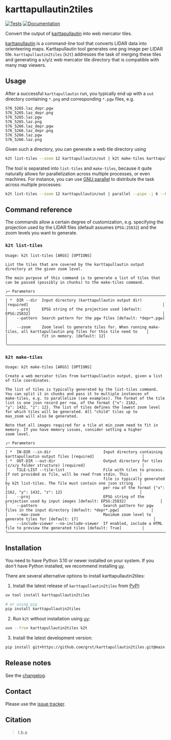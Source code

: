 # karttapullautin2tiles

[![Tests][badge-tests]][tests]
[![Documentation][badge-docs]][documentation]

[badge-tests]: https://img.shields.io/github/actions/workflow/status/grst/karttapullautin2tiles/test.yaml?branch=main
[badge-docs]: https://img.shields.io/readthedocs/karttapullautin2tiles

Convert the output of [karttapullautin](https://github.com/karttapullautin/karttapullautin) into web mercator tiles.

[karttapullautin](https://github.com/karttapullautin/karttapullautin) is a command-line tool that converts LIDAR
data into orienteering maps. Karttapullautin tool generates one png image per LIDAR tile. `karttapullautin2tiles` (`k2t`)
addresses the task of merging these tiles and generating a x/y/z web mercator tile directory that is compatible
with many map viewers.

## Usage

After a successful `karttapullautin` run, you typically end up with a `out` directory containing `*.png` and
corresponding `*.pgw` files, e.g.

```
576_5265.laz_depr.pgw
576_5265.laz_depr.png
576_5265.laz.pgw
576_5265.laz.png
576_5266.laz_depr.pgw
576_5266.laz_depr.png
576_5266.laz.pgw
576_5266.laz.png
```

Given such a directory, you can generate a web tile directory using

```bash
k2t list-tiles --zoom 12 karttapullautin/out | k2t make-tiles karttapullautin/out karttapullautin/tiles
```

The tool is separated into `list-tiles` and `make-tiles`, because it quite naturally allows for parallelization
across multiple processes, or even machines. For instance, you can use [GNU parallel](https://www.gnu.org/software/parallel/) to distribute the task
across multiple processes:

```bash
k2t list-tiles --zoom 12 karttapullautin/out | parallel --pipe -j 6 --block 1 k2t make-tiles karttapullautin/out karttapullautin/tiles
```

## Command reference

The commands allow a certain degree of customization, e.g. specifying the projection used by the LIDAR files (default assumes `EPSG:25832`)
and the zoom levels you want to generate.

### `k2t list-tiles`

```
Usage: k2t list-tiles [ARGS] [OPTIONS]

List the tiles that are covered by the karttapullautin output directory at the given zoom level.

The main purpose of this command is to generate a list of tiles that can be passed (possibly in chunks) to the make-tiles command.

╭─ Parameters ────────────────────────────────────────────────────────────────────────────────────────────────────────────────────╮
│ *  DIR --dir  Input directory (karttapullautin output dir) [required]                                                           │
│    --proj     EPSG string of the projection used [default: EPSG:25832]                                                          │
│    --pattern  Search pattern for the pgw files [default: *depr*.pgw]                                                            │
│    --zoom     Zoom level to generate tiles for. When running make-tiles, all karttapullautin png files for this tile need to    │
│               fit in memory. [default: 12]                                                                                      │
╰─────────────────────────────────────────────────────────────────────────────────────────────────────────────────────────────────╯
```

### `k2t make-tiles`

```
Usage: k2t make-tiles [ARGS] [OPTIONS]

Create a web mercator tiles from karttapullautin output, given a list of tile coordinates.

The list of tiles is typically generated by the list-tiles command. You can split it in chunks and pass it to multiple instances of
make-tiles, e.g. to parallelize (see examples). The format of the tile list is one json record per row, of the format {"x": 2162,
"y": 1432, "z": 12}. The list of tiles defines the lowest zoom level for which tiles will be generated. All "child" tiles up to
max_zoom will also be generated.

Note that all images required for a tile at min_zoom need to fit in memory. If you have memory issues, consider setting a higher
zoom level.

╭─ Parameters ────────────────────────────────────────────────────────────────────────────────────────────────────────────────────╮
│ *  IN-DIR --in-dir                       Input directory containing karttapullautin output files [required]                     │
│ *  OUT-DIR --out-dir                     Output directory for tiles (z/x/y folder structure) [required]                         │
│    TILE-LIST --tile-list                 File with tiles to process. If not provided as file, will be read from stdin. This     │
│                                          file is typically generated by k2t list-tiles. The file must contain one json string   │
│                                          per row of the format {"x": 2162, "y": 1432, "z": 12}                                  │
│    --proj                                EPSG string of the projection used by input images [default: EPSG:25832]               │
│    --pattern                             Search pattern for pgw files in the input directory [default: *depr*.pgw]              │
│    --max-zoom                            Maximum zoom level to generate tiles for [default: 17]                                 │
│    --include-viewer --no-include-viewer  If enabled, include a HTML file to preview the generated tiles [default: True]         │
╰─────────────────────────────────────────────────────────────────────────────────────────────────────────────────────────────────╯
```


## Installation

You need to have Python 3.10 or newer installed on your system.
If you don't have Python installed, we recommend installing [uv][].

There are several alternative options to install karttapullautin2tiles:

1) Install the latest release of `karttapullautin2tiles` from [PyPI][]:

```bash
uv tool install karttapullautin2tiles

# or using pip
pip install karttapullautin2tiles
```

2) Run `k2t` without installation using [uv][]:

```bash
uvx --from karttapullautin2tiles k2t
```

3. Install the latest development version:

```bash
pip install git+https://github.com/grst/karttapullautin2tiles.git@main
```

## Release notes

See the [changelog][].

## Contact

Please use the [issue tracker][].

## Citation

> t.b.a

[uv]: https://github.com/astral-sh/uv
[issue tracker]: https://github.com/grst/karttapullautin2tiles/issues
[tests]: https://github.com/grst/karttapullautin2tiles/actions/workflows/test.yaml
[documentation]: https://karttapullautin2tiles.readthedocs.io
[changelog]: https://karttapullautin2tiles.readthedocs.io/en/latest/changelog.html
[api documentation]: https://karttapullautin2tiles.readthedocs.io/en/latest/api.html
[pypi]: https://pypi.org/project/karttapullautin2tiles
